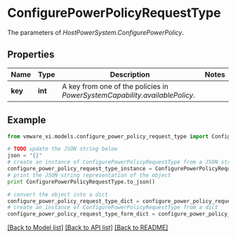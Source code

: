 # ConfigurePowerPolicyRequestType

The parameters of *HostPowerSystem.ConfigurePowerPolicy*. 

## Properties
Name | Type | Description | Notes
------------ | ------------- | ------------- | -------------
**key** | **int** | A key from one of the policies in *PowerSystemCapability.availablePolicy*.  | 

## Example

```python
from vmware_vi.models.configure_power_policy_request_type import ConfigurePowerPolicyRequestType

# TODO update the JSON string below
json = "{}"
# create an instance of ConfigurePowerPolicyRequestType from a JSON string
configure_power_policy_request_type_instance = ConfigurePowerPolicyRequestType.from_json(json)
# print the JSON string representation of the object
print ConfigurePowerPolicyRequestType.to_json()

# convert the object into a dict
configure_power_policy_request_type_dict = configure_power_policy_request_type_instance.to_dict()
# create an instance of ConfigurePowerPolicyRequestType from a dict
configure_power_policy_request_type_form_dict = configure_power_policy_request_type.from_dict(configure_power_policy_request_type_dict)
```
[[Back to Model list]](../README.md#documentation-for-models) [[Back to API list]](../README.md#documentation-for-api-endpoints) [[Back to README]](../README.md)



